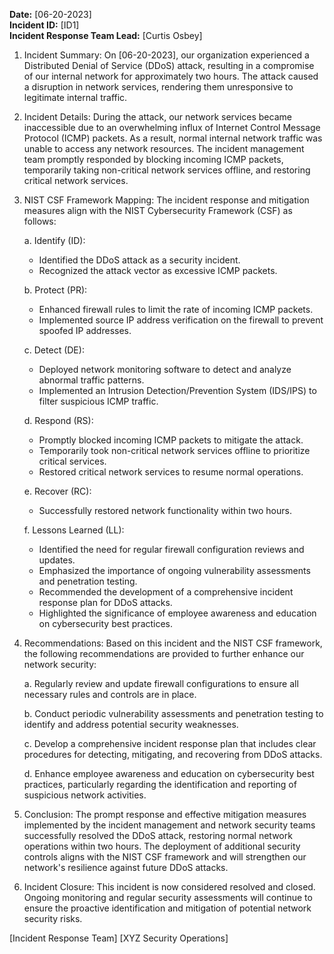 **Date:** [06-20-2023]
<br>**Incident ID:** [ID1]<br>
**Incident Response Team Lead:** [Curtis Osbey]

1. Incident Summary:
On [06-20-2023], our organization experienced a Distributed Denial of Service (DDoS) attack, resulting in a compromise of our internal network for approximately two hours. The attack caused a disruption in network services, rendering them unresponsive to legitimate internal traffic.

2. Incident Details:
During the attack, our network services became inaccessible due to an overwhelming influx of Internet Control Message Protocol (ICMP) packets. As a result, normal internal network traffic was unable to access any network resources. The incident management team promptly responded by blocking incoming ICMP packets, temporarily taking non-critical network services offline, and restoring critical network services.

3. NIST CSF Framework Mapping:
The incident response and mitigation measures align with the NIST Cybersecurity Framework (CSF) as follows:

   a. Identify (ID):
      - Identified the DDoS attack as a security incident.
      - Recognized the attack vector as excessive ICMP packets.

   b. Protect (PR):
      - Enhanced firewall rules to limit the rate of incoming ICMP packets.
      - Implemented source IP address verification on the firewall to prevent spoofed IP addresses.
      
   c. Detect (DE):
      - Deployed network monitoring software to detect and analyze abnormal traffic patterns.
      - Implemented an Intrusion Detection/Prevention System (IDS/IPS) to filter suspicious ICMP traffic.

   d. Respond (RS):
      - Promptly blocked incoming ICMP packets to mitigate the attack.
      - Temporarily took non-critical network services offline to prioritize critical services.
      - Restored critical network services to resume normal operations.

   e. Recover (RC):
      - Successfully restored network functionality within two hours.
      
   f. Lessons Learned (LL):
      - Identified the need for regular firewall configuration reviews and updates.
      - Emphasized the importance of ongoing vulnerability assessments and penetration testing.
      - Recommended the development of a comprehensive incident response plan for DDoS attacks.
      - Highlighted the significance of employee awareness and education on cybersecurity best practices.

4. Recommendations:
Based on this incident and the NIST CSF framework, the following recommendations are provided to further enhance our network security:

   a. Regularly review and update firewall configurations to ensure all necessary rules and controls are in place.
   
   b. Conduct periodic vulnerability assessments and penetration testing to identify and address potential security weaknesses.

   c. Develop a comprehensive incident response plan that includes clear procedures for detecting, mitigating, and recovering from DDoS attacks.

   d. Enhance employee awareness and education on cybersecurity best practices, particularly regarding the identification and reporting of suspicious network activities.

5. Conclusion:
The prompt response and effective mitigation measures implemented by the incident management and network security teams successfully resolved the DDoS attack, restoring normal network operations within two hours. The deployment of additional security controls aligns with the NIST CSF framework and will strengthen our network's resilience against future DDoS attacks.

6. Incident Closure:
This incident is now considered resolved and closed. Ongoing monitoring and regular security assessments will continue to ensure the proactive identification and mitigation of potential network security risks.

[Incident Response Team]
[XYZ Security Operations]
